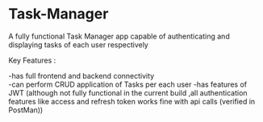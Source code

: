 # Task-Manager
A fully functional Task Manager app capable of authenticating and displaying tasks of each user respectively

Key Features :

-has full frontend and backend connectivity  
-can perform CRUD application of Tasks per each user
-has features of JWT (although not fully functional  in the current build ,all authentication features like access and refresh token works fine with api calls (verified in PostMan))

